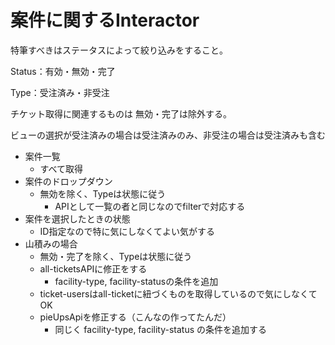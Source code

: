 # 案件に関するInteractor

特筆すべきはステータスによって絞り込みをすること。

Status：有効・無効・完了

Type：受注済み・非受注

チケット取得に関連するものは 無効・完了は除外する。

ビューの選択が受注済みの場合は受注済みのみ、非受注の場合は受注済みも含む

- 案件一覧
  - すべて取得
- 案件のドロップダウン
  - 無効を除く、Typeは状態に従う
    - APIとして一覧の者と同じなのでfilterで対応する
- 案件を選択したときの状態
  - ID指定なので特に気にしなくてよい気がする
- 山積みの場合
  - 無効・完了を除く、Typeは状態に従う
  - all-ticketsAPIに修正をする
    - facility-type, facility-statusの条件を追加
  - ticket-usersはall-ticketに紐づくものを取得しているので気にしなくてOK
  - pieUpsApiを修正する（こんなの作ってたんだ）
    - 同じく facility-type, facility-status の条件を追加する
